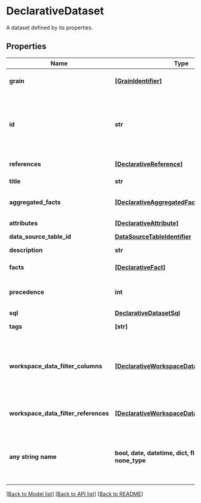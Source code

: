 # DeclarativeDataset

A dataset defined by its properties.

## Properties
Name | Type | Description | Notes
------------ | ------------- | ------------- | -------------
**grain** | [**[GrainIdentifier]**](GrainIdentifier.md) | An array of grain identifiers. | 
**id** | **str** | The Dataset ID. This ID is further used to refer to this instance of dataset. | 
**references** | [**[DeclarativeReference]**](DeclarativeReference.md) | An array of references. | 
**title** | **str** | A dataset title. | 
**aggregated_facts** | [**[DeclarativeAggregatedFact]**](DeclarativeAggregatedFact.md) | An array of aggregated facts. | [optional] 
**attributes** | [**[DeclarativeAttribute]**](DeclarativeAttribute.md) | An array of attributes. | [optional] 
**data_source_table_id** | [**DataSourceTableIdentifier**](DataSourceTableIdentifier.md) |  | [optional] 
**description** | **str** | A dataset description. | [optional] 
**facts** | [**[DeclarativeFact]**](DeclarativeFact.md) | An array of facts. | [optional] 
**precedence** | **int** | Precedence used in aggregate awareness. | [optional] 
**sql** | [**DeclarativeDatasetSql**](DeclarativeDatasetSql.md) |  | [optional] 
**tags** | **[str]** | A list of tags. | [optional] 
**workspace_data_filter_columns** | [**[DeclarativeWorkspaceDataFilterColumn]**](DeclarativeWorkspaceDataFilterColumn.md) | An array of columns which are available for match to implicit workspace data filters. | [optional] 
**workspace_data_filter_references** | [**[DeclarativeWorkspaceDataFilterReferences]**](DeclarativeWorkspaceDataFilterReferences.md) | An array of explicit workspace data filters. | [optional] 
**any string name** | **bool, date, datetime, dict, float, int, list, str, none_type** | any string name can be used but the value must be the correct type | [optional]

[[Back to Model list]](../README.md#documentation-for-models) [[Back to API list]](../README.md#documentation-for-api-endpoints) [[Back to README]](../README.md)



